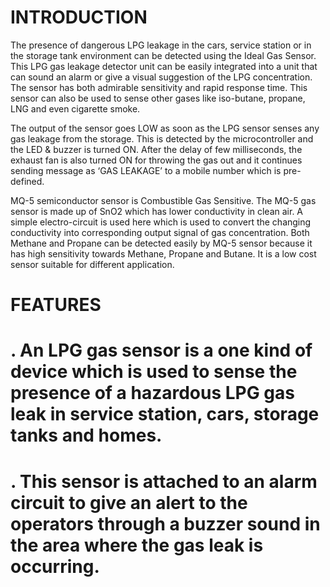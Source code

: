 # INTRODUCTION

   The presence of dangerous LPG leakage in the cars, service station or in the storage tank environment can be detected using the Ideal Gas Sensor. This LPG gas leakage detector unit can be easily integrated into a unit that can sound an alarm or give a visual suggestion of the LPG concentration. The sensor has both admirable sensitivity and rapid response time. This sensor can also be used to sense other gases like iso-butane, propane, LNG and even cigarette smoke.
 
   The output of the sensor goes LOW as soon as the LPG sensor senses any gas leakage from the storage. This is detected by the microcontroller and the LED & buzzer is turned ON. After the delay of few milliseconds, the exhaust fan is also turned ON for throwing the gas out and it continues sending message as ‘GAS LEAKAGE’ to a mobile number which is pre-defined.
   
   MQ-5 semiconductor sensor is Combustible Gas Sensitive. The MQ-5 gas sensor is made up of SnO2 which has lower conductivity in clean air. A simple electro-circuit is used here which is used to convert the changing conductivity into corresponding output signal of gas concentration. Both Methane and Propane can be detected easily by MQ-5 sensor because it has high sensitivity towards Methane, Propane and Butane. It is a low cost sensor suitable for different application.
 
# FEATURES
# . An LPG gas sensor is a one kind of device which is used to sense the presence of a hazardous LPG gas leak in service station, cars, storage tanks and homes. 
# . This sensor is attached to an alarm circuit to give an alert to the operators through a buzzer sound in the area where the gas leak is occurring.
